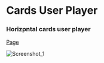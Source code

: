 # Cards User Player
### Horizpntal cards user player
<a href="https://artur-gorevyi.github.io/Cards-User-Player/" rel="nofollow">Page</a>

![Screenshot_1](https://user-images.githubusercontent.com/108293399/182151455-04fcfb93-19e2-48ae-9d15-f8449f08b8ee.png)
